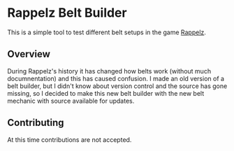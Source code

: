 # Rappelz Belt Builder

This is a simple tool to test different belt setups in the game [Rappelz](http://en.rappelz.webzen.com).

## Overview

During Rappelz's history it has changed how belts work (without much documnentation) and this has caused confusion. I made an old version of a belt builder, but I didn't know about version control and the source has gone missing, so I decided to make this new belt builder with the new belt mechanic with source available for updates.

## Contributing
At this time contributions are not accepted.